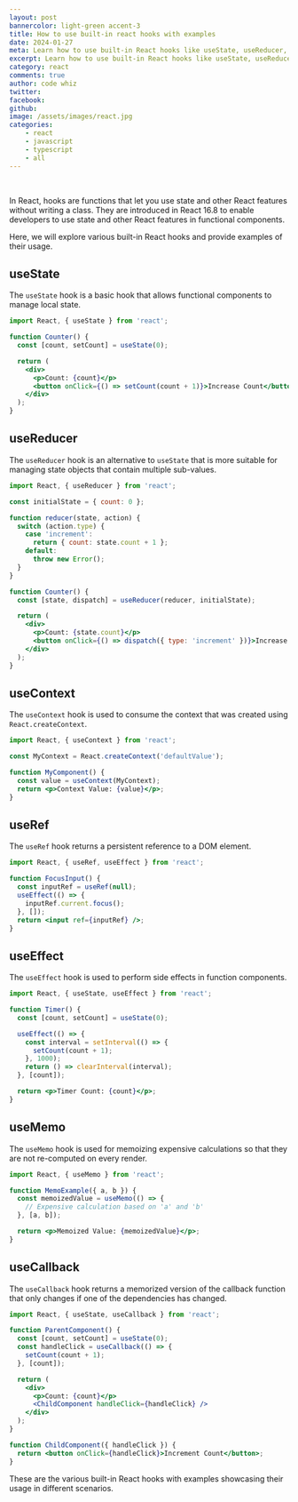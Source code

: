 ```yaml
---
layout: post
bannercolor: light-green accent-3
title: How to use built-in react hooks with examples
date: 2024-01-27
meta: Learn how to use built-in React hooks like useState, useReducer, useContext, useRef, useEffect, useMemo, and useCallback with examples. Understand their usage in various scenarios, and master the art of leveraging React hooks for efficient state management and side effects handling in your applications.
excerpt: Learn how to use built-in React hooks like useState, useReducer, useContext, useRef, useEffect, useMemo, and useCallback with examples. Understand their usage in various scenarios, and master the art of leveraging React hooks for efficient state management and side effects handling in your applications.
category: react
comments: true
author: code whiz
twitter: 
facebook: 
github: 
image: /assets/images/react.jpg
categories:
    - react
    - javascript
    - typescript
    - all
---
```

 &nbsp;

In React, hooks are functions that let you use state and other React features without writing a class. They are introduced in React 16.8 to enable developers to use state and other React features in functional components.

Here, we will explore various built-in React hooks and provide examples of their usage.

## useState

The `useState` hook is a basic hook that allows functional components to manage local state.

```jsx
import React, { useState } from 'react';

function Counter() {
  const [count, setCount] = useState(0);

  return (
    <div>
      <p>Count: {count}</p>
      <button onClick={() => setCount(count + 1)}>Increase Count</button>
    </div>
  );
}
```

## useReducer

The `useReducer` hook is an alternative to `useState` that is more suitable for managing state objects that contain multiple sub-values.

```jsx
import React, { useReducer } from 'react';

const initialState = { count: 0 };

function reducer(state, action) {
  switch (action.type) {
    case 'increment':
      return { count: state.count + 1 };
    default:
      throw new Error();
  }
}

function Counter() {
  const [state, dispatch] = useReducer(reducer, initialState);

  return (
    <div>
      <p>Count: {state.count}</p>
      <button onClick={() => dispatch({ type: 'increment' })}>Increase Count</button>
    </div>
  );
}
```

## useContext

The `useContext` hook is used to consume the context that was created using `React.createContext`.

```jsx
import React, { useContext } from 'react';

const MyContext = React.createContext('defaultValue');

function MyComponent() {
  const value = useContext(MyContext);
  return <p>Context Value: {value}</p>;
}
```

## useRef

The `useRef` hook returns a persistent reference to a DOM element.

```jsx
import React, { useRef, useEffect } from 'react';

function FocusInput() {
  const inputRef = useRef(null);
  useEffect(() => {
    inputRef.current.focus();
  }, []);
  return <input ref={inputRef} />;
}
```

## useEffect

The `useEffect` hook is used to perform side effects in function components.

```jsx
import React, { useState, useEffect } from 'react';

function Timer() {
  const [count, setCount] = useState(0);

  useEffect(() => {
    const interval = setInterval(() => {
      setCount(count + 1);
    }, 1000);
    return () => clearInterval(interval);
  }, [count]);

  return <p>Timer Count: {count}</p>;
}
```

## useMemo

The `useMemo` hook is used for memoizing expensive calculations so that they are not re-computed on every render.

```jsx
import React, { useMemo } from 'react';

function MemoExample({ a, b }) {
  const memoizedValue = useMemo(() => {
    // Expensive calculation based on 'a' and 'b'
  }, [a, b]);

  return <p>Memoized Value: {memoizedValue}</p>;
}
```

## useCallback

The `useCallback` hook returns a memorized version of the callback function that only changes if one of the dependencies has changed.

```jsx
import React, { useState, useCallback } from 'react';

function ParentComponent() {
  const [count, setCount] = useState(0);
  const handleClick = useCallback(() => {
    setCount(count + 1);
  }, [count]);

  return (
    <div>
      <p>Count: {count}</p>
      <ChildComponent handleClick={handleClick} />
    </div>
  );
}

function ChildComponent({ handleClick }) {
  return <button onClick={handleClick}>Increment Count</button>;
}
```

These are the various built-in React hooks with examples showcasing their usage in different scenarios. 
